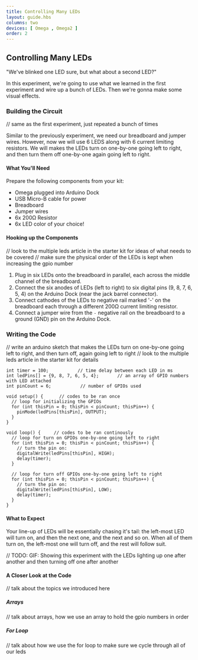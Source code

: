 ```yaml
---
title: Controlling Many LEDs
layout: guide.hbs
columns: two
devices: [ Omega , Omega2 ]
order: 2
---
```


## Controlling Many LEDs

"We've blinked one LED sure, but what about a second LED?"

In this experiment, we're going to use what we learned in the first experiment and wire up a bunch of LEDs. Then we're gonna make some visual effects.

### Building the Circuit

// same as the first experiment, just repeated a bunch of times

Similar to the previously experiment, we need our breadboard and jumper wires. However, now we will use 6 LEDS along with 6 current limiting resistors. We will makes the LEDs turn on one-by-one going left to right, and then turn them off one-by-one again going left to right.

#### What You'll Need

Prepare the following components from your kit:

* Omega plugged into Arduino Dock
* USB Micro-B cable for power
* Breadboard
* Jumper wires
* 6x 200Ω Resistor
* 6x LED color of your choice!

#### Hooking up the Components

// look to the multiple leds article in the starter kit for ideas of what needs to be covered
// make sure the physical order of the LEDs is kept when increasing the gpio number

1. Plug in six LEDs onto the breadboard in parallel, each across the middle channel of the breadboard.
2. Connect the six anodes of LEDs (left to right) to six digital pins (9, 8, 7, 6, 5, 4) on the Arduino Dock (near the jack barrel connector).
3. Connect cathodes of the LEDs to negative rail marked '-' on the breadboard each through a different 200Ω current limiting resistor.
4. Connect a jumper wire from the `-` negative rail on the breadboard to a ground (GND) pin on the Arduino Dock. 

### Writing the Code

// write an arduino sketch that makes the LEDs turn on one-by-one going left to right, and then turn off, again going left to right
// look to the multiple leds article in the starter kit for details

``` arduino
int timer = 100;           // time delay between each LED in ms
int ledPins[] = {9, 8, 7, 6, 5, 4};       // an array of GPIO numbers with LED attached
int pinCount = 6;           // number of GPIOs used

void setup() {      // codes to be ran once
  // loop for initializing the GPIOs
  for (int thisPin = 0; thisPin < pinCount; thisPin++) {
    pinMode(ledPins[thisPin], OUTPUT);
  }
}

void loop() {     // codes to be ran continously
  // loop for turn on GPIOs one-by-one going left to right
  for (int thisPin = 0; thisPin < pinCount; thisPin++) {
    // turn the pin on:
    digitalWrite(ledPins[thisPin], HIGH);
    delay(timer);
  }

  // loop for turn off GPIOs one-by-one going left to right 
  for (int thisPin = 0; thisPin < pinCount; thisPin++) {
    // turn the pin on:
    digitalWrite(ledPins[thisPin], LOW);
    delay(timer);
  }
}
```

#### What to Expect

Your line-up of LEDs will be essentially chasing it's tail: the left-most LED will turn on, and then the next one, and the next and so on. When all of them turn on, the left-most one will turn off, and the rest will follow suit.

// TODO: GIF: Showing this experiment with the LEDs lighting up one after another and then turning off one after another

#### A Closer Look at the Code

// talk about the topics we introduced here

##### Arrays

// talk about arrays, how we use an array to hold the gpio numbers in order

##### For Loop

// talk about how we use the for loop to make sure we cycle through all of our leds
